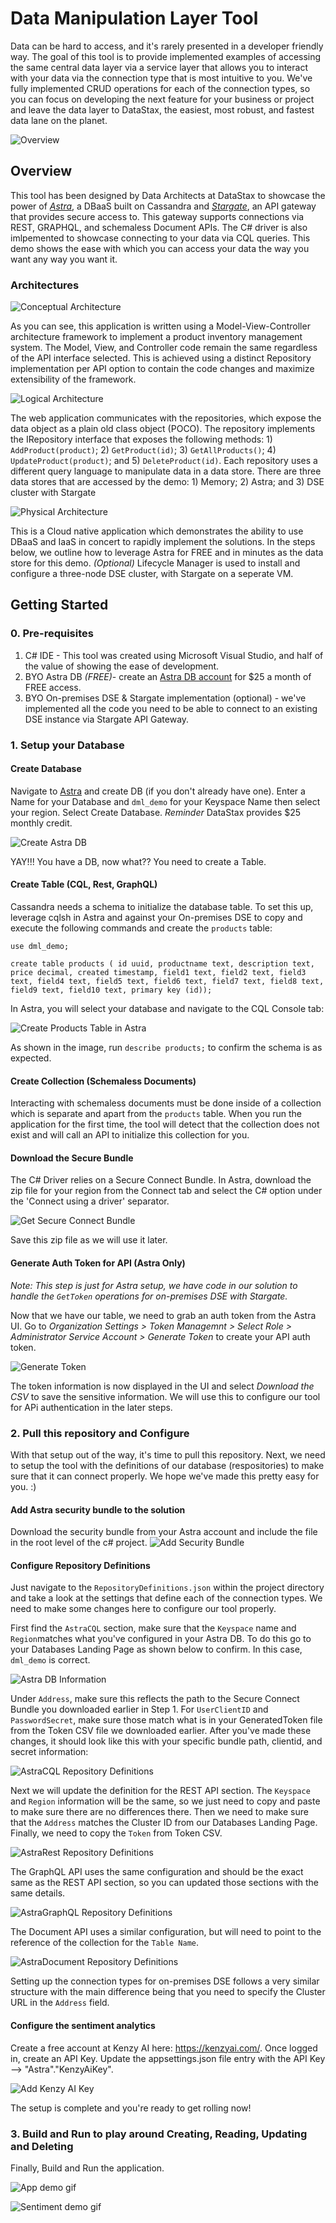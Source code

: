 # Data Manipulation Layer Tool

Data can be hard to access, and it's rarely presented in a developer friendly way. The goal of this tool is to provide implemented examples of accessing the same central data layer via a service layer that allows you to interact with your data via the connection type that is most intuitive to you. We've fully implemented CRUD operations for each of the connection types, so you can focus on developing the next feature for your business or project and leave the data layer to DataStax, the easiest, most robust, and fastest data lane on the planet. 

![Overview](/img/overview-demo.gif)

## Overview

This tool has been designed by Data Architects at DataStax to showcase the power of *[Astra](https://astra.datastax.com)*, a DBaaS built on Cassandra and *[Stargate](https://stargate.io)*, an API gateway that provides secure access to. This gateway supports connections via REST, GRAPHQL, and schemaless Document APIs. The C# driver is also imlpemented to showcase connecting to your data via CQL queries. This demo shows the ease with which you can access your data the way you want any way you want it. 

### Architectures

![Conceptual Architecture](img/conceptual-architecture.jpg)

As you can see, this application is written using a Model-View-Controller architecture framework to implement a product inventory management system. The Model, View, and Controller code remain the same regardless of the API interface selected. This is achieved using a distinct Repository implementation per API option to contain the code changes and maximize extensibility of the framework. 

![Logical Architecture](img/logical-architecture.jpg)

The web application communicates with the repositories, which expose the data object as a plain old class object (POCO). The repository implements the IRepository interface that exposes the following methods: 1) ```AddProduct(product)```; 2) ```GetProduct(id)```; 3) ```GetAllProducts()```; 4) ```UpdateProduct(product)```; and 5) ```DeleteProduct(id)```. Each repository uses a different query language to manipulate data in a data store. There are three data stores that are accessed by the demo: 1) Memory; 2) Astra; and 3) DSE cluster with Stargate

![Physical Architecture](img/physical-architecture.jpg)

This is a Cloud native application which demonstrates the ability to use DBaaS and IaaS in concert to rapidly implement the solutions. In the steps below, we outline how to leverage Astra for FREE and in minutes as the data store for this demo. 
*(Optional)* Lifecycle Manager is used to install and configure a three-node DSE cluster, with Stargate on a seperate VM.

## Getting Started

### 0. Pre-requisites

1. C# IDE - This tool was created using Microsoft Visual Studio, and half of the value of showing the ease of development. 
2. BYO Astra DB *(FREE)*- create an [Astra DB account](https://astra.datastax.com) for $25 a month of FREE access.
3. BYO On-premises DSE & Stargate implementation (optional) - we've implemented all the code you need to be able to connect to an existing DSE instance via Stargate API Gateway. 

### 1. Setup your Database

#### Create Database
Navigate to [Astra](https://astra.datastax.com) and create DB (if you don't already have one). Enter a Name for your Database and `dml_demo` for your Keyspace Name then select your region. Select Create Database. *Reminder* DataStax provides $25 monthly credit. 

![Create Astra DB](/img/create_db.jpg)

YAY!!! You have a DB, now what?? You need to create a Table. 

#### Create Table (CQL, Rest, GraphQL)
Cassandra needs a schema to initialize the database table. To set this up, leverage cqlsh in Astra and against your On-premises DSE to copy and execute the following commands and create the `products` table:

```
use dml_demo;
```

```
create table products ( id uuid, productname text, description text, price decimal, created timestamp, field1 text, field2 text, field3 text, field4 text, field5 text, field6 text, field7 text, field8 text, field9 text, field10 text, primary key (id));
```

In Astra, you will select your database and navigate to the CQL Console tab:

![Create Products Table in Astra](/img/create_table.jpg)

As shown in the image, run `describe products;` to confirm the schema is as expected. 

#### Create Collection (Schemaless Documents)

Interacting with schemaless documents must be done inside of a collection which is separate and apart from the `products` table. When you run the application for the first time, the tool will detect that the collection does not exist and will call an API to initialize this collection for you. 

#### Download the Secure Bundle

The C# Driver relies on a Secure Connect Bundle. In Astra, download the zip file for your region from the Connect tab and select the C# option under the 'Connect using a driver' separator.

![Get Secure Connect Bundle](/img/get_scb.jpg)

Save this zip file as we will use it later. 

#### Generate Auth Token for API (Astra Only)

*Note: This step is just for Astra setup, we have code in our solution to handle the `GetToken` operations for on-premises DSE with Stargate.* 

Now that we have our table, we need to grab an auth token from the Astra UI. Go to *Organization Settings > Token Managemnt > Select Role > Administrator Service Account > Generate Token* to create your API auth token. 

![Generate Token](/img/get_token.jpg)

The token information is now displayed in the UI and select *Download the CSV* to save the sensitive information. We will use this to configure our tool for APi authentication in the later steps. 

### 2. Pull this repository and Configure 

With that setup out of the way, it's time to pull this repository. Next, we need to setup the tool with the definitions of our database (respositories) to make sure that it can connect properly. We hope we've made this pretty easy for you. :)

#### Add Astra security bundle to the solution
Download the security bundle from your Astra account and include the file in the root level of the c# project.
![Add Security Bundle](/img/add-security-bundle-to-solution.jpg)

#### Configure Repository Definitions

Just navigate to the `RepositoryDefinitions.json` within the project directory and take a look at the settings that define each of the connection types. We need to make some changes here to configure our tool properly. 

First find the `AstraCQL` section, make sure that the `Keyspace` name and `Region`matches what you've configured in your Astra DB. To do this go to your Databases Landing Page as shown below to confirm. In this case, `dml_demo` is correct. 

![Astra DB Information](/img/astra_db_info.jpg)

Under `Address`, make sure this reflects the path to the Secure Connect Bundle you downloaded earlier in Step 1. For `UserClientID` and `PasswordSecret`, make sure those match what is in your GeneratedToken file from the Token CSV file we downloaded earlier. After you've made these changes, it should look like this with your specific bundle path, clientid, and secret information:

![AstraCQL Repository Definitions](img/astra_cql_repodef.jpg)

Next we will update the definition for the REST API section. The `Keyspace` and `Region` information will be the same, so we just need to copy and paste to make sure there are no differences there. Then we need to make sure that the `Address` matches the Cluster ID from our Databases Landing Page. Finally, we need to copy the `Token` from Token CSV.  

![AstraRest Repository Definitions](img/astra_rest_repodef.jpg)

The GraphQL API uses the same configuration and should be the exact same as the REST API section, so you can updated those sections with the same details. 

![AstraGraphQL Repository Definitions](img/astra_graphql_repodef.jpg)

The Document API uses a similar configuration, but will need to point to the reference of the collection for the `Table Name`. 

![AstraDocument Repository Definitions](img/astra_document_repodef.jpg)

Setting up the connection types for on-premises DSE follows a very similar structure with the main difference being that you need to specify the Cluster URL in the `Address` field. 

#### Configure the sentiment analytics

Create a free account at Kenzy AI here: https://kenzyai.com/. Once logged in, create an API Key. Update the appsettings.json file entry with the API Key --> "Astra"."KenzyAiKey".

![Add Kenzy AI Key](/img/configure-kenzy-ai-key.jpg)

The setup is complete and you're ready to get rolling now!

### 3. Build and Run to play around Creating, Reading, Updating and Deleting

Finally, Build and Run the application.

![App demo gif](/img/hackathon-functional-demo1.gif)

![Sentiment demo gif](/img/sentiment-analysis-demo.gif)


